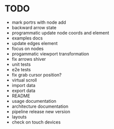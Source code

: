 # TODO

- mark portrs with node add
- backward arrow state
- programmatic update node coords and element
- examples docs
- update edges element
- focus on nodes
- progammatic viewport transformation
- fix arrows shiver
- unit tests
- e2e tests
- fix grab cursor position?
- virtual scroll
- import data
- export data
- README
- usage documentation
- architecture documentation
- pipeline release new version
- layouts
- check on touch devices
